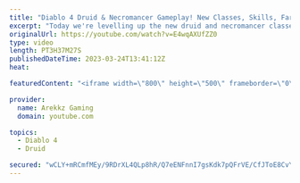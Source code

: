 ```yaml
---
title: "Diablo 4 Druid & Necromancer Gameplay! New Classes, Skills, Farming & Grinding (Diablo 4 Open Beta)"
excerpt: "Today we're levelling up the new druid and necromancer classes in co-op multiplayer so we can as powerful as possible and test ..."
originalUrl: https://youtube.com/watch?v=E4wqAXUfZZ0
type: video
length: PT3H37M27S
publishedDateTime: 2023-03-24T13:41:12Z
heat: 

featuredContent: "<iframe width=\"800\" height=\"500\" frameborder=\"0\" src=\"https://www.youtube.com/embed/E4wqAXUfZZ0\" allow=\"accelerometer; autoplay; encrypted-media; gyroscope; picture-in-picture\" allowfullscreen></iframe>"

provider:
  name: Arekkz Gaming
  domain: youtube.com

topics:
  - Diablo 4
  - Druid

secured: "wCLY+mRCmfMEy/9RDrXL4QLp8hR/Q7eENFnnI7gsKdk7pQFrVE/CfJToE8CvY9rNZ4vnBiSFx2aZsrSB4baQd1ozbWCTWUwLrB7fsE+QD6bhH79aVnubSse1jFNaEI/aM6Nk+kuERFjdoXnIqP6aOi2wmPazQ9MGysN0BZfR/0vc02rjCm8H+O5noXAYlj+qx7N8FFJ3Dm8VLkFuNOk4fV+Ub9wM/ofkKUZtz3prPnzGRpmPT0L7vLiuIw9kpAUiTjBV+0a2r9p4shqsYeil0KFGRJI0/wUzrZcWaspB5SGnlNCtr0NoSkeGLaNd4O/QLbtN/vGspAO1hVZklMTDEr8lWmIUiebqPE9Otzb4G/ZQxrlSDRuppCuFWS+f3Uv4fKcQXYRq+xx7cU9ReROx4tALjc7Udh/Yl5DM0ZMKssM=;F1C1LXvNX+fkT3XZ3Rm+dQ=="
---
```


